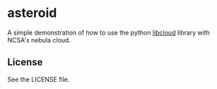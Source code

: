 asteroid
========

A simple demonstration of how to use the python [libcloud](http://libcloud.readthedocs.org/en/latest/index.html) library with NCSA's nebula cloud.

License
-------

See the LICENSE file.
